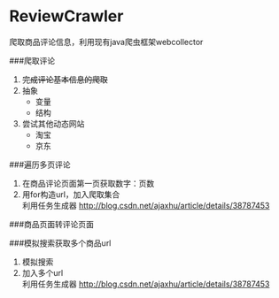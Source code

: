 # ReviewCrawler
爬取商品评论信息，利用现有java爬虫框架webcollector

###爬取评论
1. ~~完成评论基本信息的爬取~~
2. 抽象    
    * 变量    
    * 结构    
3. 尝试其他动态网站    
    * 淘宝    
    * 京东   

###遍历多页评论  
1. 在商品评论页面第一页获取数字：页数    
2. 用for构造url，加入爬取集合   
        利用任务生成器 http://blog.csdn.net/ajaxhu/article/details/38787453

###商品页面转评论页面    

###模拟搜索获取多个商品url    
1. 模拟搜索  
2. 加入多个url  
          利用任务生成器 http://blog.csdn.net/ajaxhu/article/details/38787453

